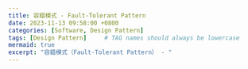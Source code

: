 ```yaml
---
title: 容錯模式 - Fault-Tolerant Pattern
date: 2023-11-13 09:58:00 +0800
categories: [Software, Design Pattern]
tags: [Design Pattern]     # TAG names should always be lowercase
mermaid: true
excerpt: "容錯模式（Fault-Tolerant Pattern） - "
---
```

